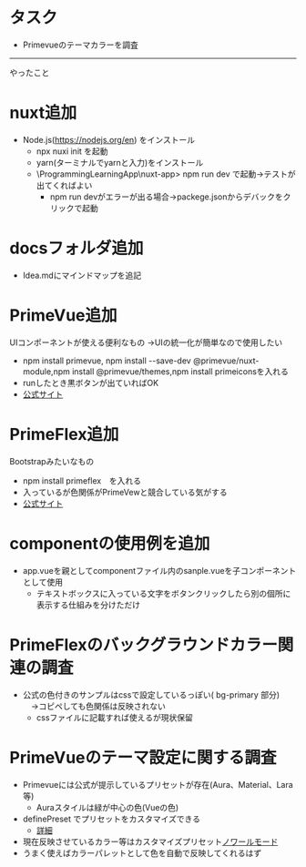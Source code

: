 # タスク
- Primevueのテーマカラーを調査
---
やったこと

# nuxt追加
- Node.js(https://nodejs.org/en) をインストール
  - npx nuxi init を起動
  - yarn(ターミナルでyarnと入力)をインストール
  - \ProgrammingLearningApp\nuxt-app> npm run dev で起動→テストが出てくればよい
    - npm run devがエラーが出る場合→packege.jsonからデバックをクリックで起動

# docsフォルダ追加
- Idea.mdにマインドマップを追記

# PrimeVue追加
UIコンポーネントが使える便利なもの
→UIの統一化が簡単なので使用したい

- npm install primevue, npm install --save-dev @primevue/nuxt-module,npm install @primevue/themes,npm install primeiconsを入れる
- runしたとき黒ボタンが出ていればOK
- [公式サイト](https://primevue.org/) 

# PrimeFlex追加
Bootstrapみたいなもの

- npm install primeflex　を入れる
- 入っているが色関係がPrimeVewと競合している気がする
- [公式サイト](https://primeflex.org/)

# componentの使用例を追加
- app.vueを親としてcomponentファイル内のsanple.vueを子コンポーネントとして使用
  - テキストボックスに入っている文字をボタンクリックしたら別の個所に表示する仕組みを分けただけ

# PrimeFlexのバックグラウンドカラー関連の調査
- 公式の色付きのサンプルはcssで設定しているっぽい( bg-primary 部分)
　→コピペしても色関係は反映されない
  - cssファイルに記載すれば使えるが現状保留

# PrimeVueのテーマ設定に関する調査
- Primevueには公式が提示しているプリセットが存在(Aura、Material、Lara等)
  - Auraスタイルは緑が中心の色(Vueの色)
- definePreset でプリセットをカスタマイズできる
  - [詳細](https://primevue.org/theming/styled/#customization)
- 現在反映させているカラー等はカスタマイズプリセット[ノワールモード](https://primevue.org/theming/styled/#noir)
- うまく使えばカラーパレットとして色を自動で反映してくれるはず